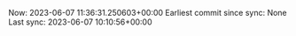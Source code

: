 Now: 2023-06-07 11:36:31.250603+00:00 Earliest commit since sync: None Last sync: 2023-06-07 10:10:56+00:00
